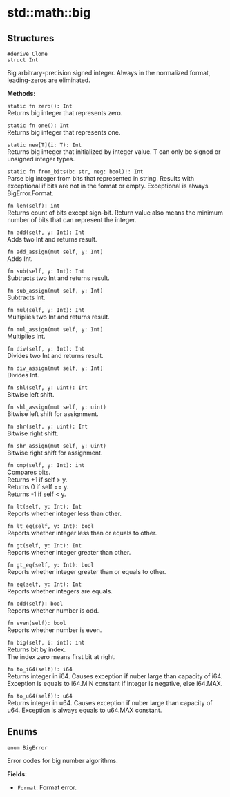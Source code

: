 # std::math::big

## Structures

```jule
#derive Clone
struct Int
```
Big arbitrary-precision signed integer.
Always in the normalized format, leading-zeros are eliminated.

**Methods:**

`static fn zero(): Int`\
Returns big integer that represents zero.

`static fn one(): Int`\
Returns big integer that represents one.

`static new[T](i: T): Int`\
Returns big integer that initialized by integer value.
T can only be signed or unsigned integer types.

`static fn from_bits(b: str, neg: bool)!: Int`\
Parse big integer from bits that represented in string.
Results with exceptional if bits are not in the format or empty.
Exceptional is always BigError.Format.

`fn len(self): int`\
Returns count of bits except sign-bit.
Return value also means the minimum number of bits that can represent the integer.

`fn add(self, y: Int): Int`\
Adds two Int and returns result.

`fn add_assign(mut self, y: Int)`\
Adds Int.

`fn sub(self, y: Int): Int`\
Subtracts two Int and returns result.

`fn sub_assign(mut self, y: Int)`\
Subtracts Int.

`fn mul(self, y: Int): Int`\
Multiplies two Int and returns result.

`fn mul_assign(mut self, y: Int)`\
Multiplies Int.

`fn div(self, y: Int): Int`\
Divides two Int and returns result.

`fn div_assign(mut self, y: Int)`\
Divides Int.

`fn shl(self, y: uint): Int`\
Bitwise left shift.

`fn shl_assign(mut self, y: uint)`\
Bitwise left shift for assignment.

`fn shr(self, y: uint): Int`\
Bitwise right shift.

`fn shr_assign(mut self, y: uint)`\
Bitwise right shift for assignment.

`fn cmp(self, y: Int): int`\
Compares bits. \
Returns +1 if self > y. \
Returns 0 if self == y. \
Returns -1 if self < y.

`fn lt(self, y: Int): Int`\
Reports whether integer less than other.

`fn lt_eq(self, y: Int): bool`\
Reports whether integer less than or equals to other.

`fn gt(self, y: Int): Int`\
Reports whether integer greater than other.

`fn gt_eq(self, y: Int): bool`\
Reports whether integer greater than or equals to other.

`fn eq(self, y: Int): Int`\
Reports whether integers are equals.

`fn odd(self): bool`\
Reports whether number is odd.

`fn even(self): bool`\
Reports whether number is even.

`fn big(self, i: int): int`\
Returns bit by index.\
The index zero means first bit at right.

`fn to_i64(self)!: i64`\
Returns integer in i64.
Causes exception if nuber large than capacity of i64.
Exception is equals to i64.MIN constant if integer is negative, else i64.MAX.

`fn to_u64(self)!: u64`\
Returns integer in u64.
Causes exception if nuber large than capacity of u64.
Exception is always equals to u64.MAX constant.

## Enums

```jule
enum BigError
```
Error codes for big number algorithms.

**Fields:**
- `Format`: Format error.

